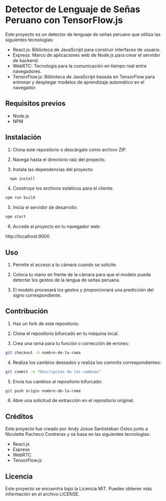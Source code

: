 # Detector de Lenguaje de Señas Peruano con TensorFlow.js

Este proyecto es un detector de lenguaje de señas peruano que utiliza las siguientes tecnologías:

- React.js: Biblioteca de JavaScript para construir interfaces de usuario.
- Express: Marco de aplicaciones web de Node.js para crear el servidor de backend.
- WebRTC: Tecnología para la comunicación en tiempo real entre navegadores.
- TensorFlow.js: Biblioteca de JavaScript basada en TensorFlow para entrenar y desplegar modelos de aprendizaje automático en el navegador.

## Requisitos previos

- Node.js
- NPM

## Instalación

1. Clona este repositorio o descárgalo como archivo ZIP.

2. Navega hasta el directorio raíz del proyecto.

3. Instala las dependencias del proyecto:

```bash
  npm install
```

4. Construye los archivos estáticos para el cliente:

```bash
npm run build
```

5. Inicia el servidor de desarrollo:

```bash
npm start
```

6. Accede al proyecto en tu navegador web:

http://localhost:9000

## Uso

1. Permite el acceso a tu cámara cuando se solicite.

2. Coloca tu mano en frente de la cámara para que el modelo pueda detectar los gestos de la lengua de señas peruana.

3. El modelo procesará los gestos y proporcionará una predicción del signo correspondiente.

## Contribución

1. Haz un fork de este repositorio.

2. Clona el repositorio bifurcado en tu máquina local.

3. Crea una rama para tu función o corrección de errores:

```bash
git checkout -b nombre-de-la-rama
```

4. Realiza los cambios deseados y realiza los commits correspondientes:

```bash
git commit -m "Descripción de los cambios"
```

5. Envía tus cambios al repositorio bifurcado:

```bash
git push origin nombre-de-la-rama
```

6. Abre una solicitud de extracción en el repositorio original.

## Créditos

Este proyecto fue creado por Andy Josue Santisteban Ostos junto a Nicolette Pacheco Contreras y se basa en las siguientes tecnologías:

- React.js
- Express
- WebRTC
- TensorFlow.js

## Licencia

Este proyecto se encuentra bajo la Licencia MIT. Puedes obtener más información en el archivo LICENSE.
